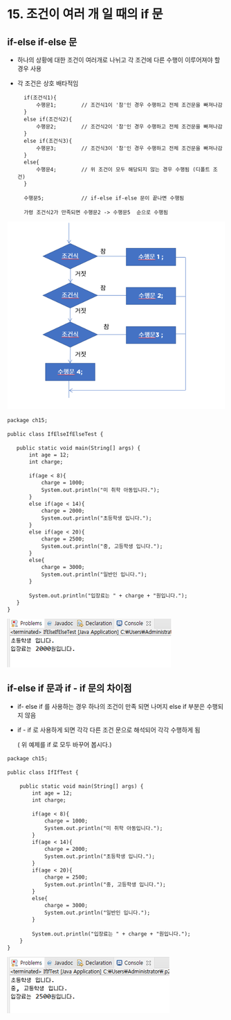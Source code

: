 # 15. 조건이 여러 개 일 때의 if 문

## if-else if-else 문

- 하나의 상황에 대한 조건이 여러개로 나뉘고 각 조건에 다른 수행이 이루어져야 할 경우 사용

- 각 조건은 상호 배타적임 


        if(조건식1){
            수행문1;        // 조건식1이 '참'인 경우 수행하고 전체 조건문을 빠져나감
        }
        else if(조건식2){
            수행문2;        // 조건식2이 '참'인 경우 수행하고 전체 조건문을 빠져나감
        }
        else if(조건식3){
            수행문3;        // 조건식3이 '참'인 경우 수행하고 전체 조건문을 빠져나감
        }
        else{
            수행문4;        // 위 조건이 모두 해당되지 않는 경우 수행됨 (디폴트 조건)
        }

        수행문5;            // if-else if-else 문이 끝나면 수행됨

        가령 조건식2가 만족되면 수행문2 -> 수행문5  순으로 수행됨

 ![ifelseif](./img/ifelseif.PNG)

 ```
 package ch15;

public class IfElseIfElseTest {

	public static void main(String[] args) {
		int age = 12;
		int charge;
		
		if(age < 8){
			charge = 1000; 
			System.out.println("미 취학 아동입니다.");
		}
		else if(age < 14){
			charge = 2000;
			System.out.println("초등학생 입니다.");
		}
		else if(age < 20){
			charge = 2500;
			System.out.println("중, 고등학생 입니다.");
		}
		else{
			charge = 3000;
			System.out.println("일반인 입니다.");
		} 
		
		System.out.println("입장료는 " + charge + "원입니다.");
	}
}
```
![ifelseifanswer](./img/ifelseanswer.PNG)
## if-else if 문과 if - if 문의 차이점

- if- else if 를 사용하는 경우 하나의 조건이 만족 되면 나머지 else if 부분은 수행되지 않음

- if - if 로 사용하게 되면 각각 다른 조건 문으로 해석되어 각각 수행하게 됨

   ( 위 예제를 if 로 모두 바꾸어 봅시다.)
```   
package ch15;

public class IfIfTest {

	public static void main(String[] args) {
		int age = 12;
		int charge;
		
		if(age < 8){
			charge = 1000; 
			System.out.println("미 취학 아동입니다.");
		}
		if(age < 14){
			charge = 2000;
			System.out.println("초등학생 입니다.");
		}
		if(age < 20){
			charge = 2500;
			System.out.println("중, 고등학생 입니다.");
		}
		else{
			charge = 3000;
			System.out.println("일반인 입니다.");
		} 
		
		System.out.println("입장료는 " + charge + "원입니다.");
	}
}
```
![ififanswer](./img/ififanswer.PNG)